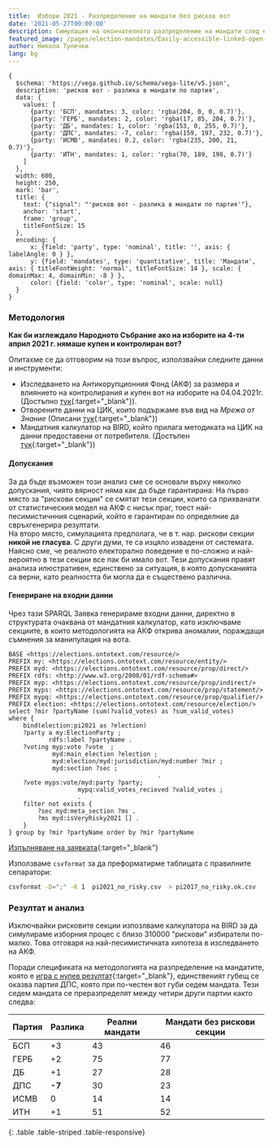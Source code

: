 ```yaml
---
title:  Избори 2021 - Рaзпределение на мандати без рисков вот
date: '2021-05-27T00:00:00'
description: Симулация на окончателното разпределение на мандати след елиминиране на секциите с предполагаем рисков вот.      
featured_image: /pages/election-mandates/Easily-accessible-linked-open-elections-data.png
author: Никола Тулечки
lang: bg
---
```


```vega-lite
{
  $schema: 'https://vega.github.io/schema/vega-lite/v5.json',
  description: 'рисков вот - разлика в мандати по партия',
  data: {
    values: [
      {party: 'БСП', mandates: 3, color: 'rgba(204, 0, 0, 0.7)'},
      {party: 'ГЕРБ', mandates: 2, color: 'rgba(17, 85, 204, 0.7)'},
      {party: 'ДБ', mandates: 1, color: 'rgba(153, 0, 255, 0.7)'},
      {party: 'ДПС', mandates: -7, color: 'rgba(159, 197, 232, 0.7)'},
      {party: 'ИСМВ', mandates: 0.2, color: 'rgba(235, 200, 21, 0.7)'},
      {party: 'ИТН', mandates: 1, color: 'rgba(70, 189, 198, 0.7)'}
    ]
  },
  width: 600,
  height: 250,
  mark: 'bar',
  title: {
    text: {"signal": "'рисков вот - разлика в мандати по партия'"},
    anchor: 'start',
    frame: 'group',
    titleFontSize: 15
  },
  encoding: {
      x: {field: 'party', type: 'nominal', title: '', axis: { labelAngle: 0 } },
      y: {field: 'mandates', type: 'quantitative', title: 'Мандати', axis: { titleFontWeight: 'normal', titleFontSize: 14 }, scale: { domainMax: 4, domainMin: -8 } },
      color: {field: 'color', type: 'nominal', scale: null}
  }
}
```

### Методология 

**Как би изглеждало Народното Събрание ако на изборите на 4-ти април 2021 г. нямаше купен и контролиран вот?** 

Опитахме се да отговорим на този въпрос, използвайки следните данни и инструменти:
* Изследването на Антикорупционния Фонд (АКФ) за размера и влиянието на контролирания и купен вот на изборите на 04.04.2021г. (Достъпно [тук](https://acf.bg/bg/kontroliraniyat-i-kupen-vot-v-b/){:target="_blank"}).
* Отворените данни на ЦИК, които подържаме във вид на *Мрежа от Знание* (Описани [тук](https://www.ontotext.com/blog/5-star-linked-open-elections-data/){:target="_blank"})
* Мандатния калкулатор на BIRD, който прилага методиката на ЦИК на данни предоставени от потребителя. (Достъпен [тук](https://bird.bg/izbori2021/index.html){:target="_blank"})

#### Допускания
За да бъде възможен този анализ сме се основали върху няколко допускания, чиято вярност няма как да бъде гарантирана:
На първо място за "рискови секции" се смятат тези секции, които са прихванати от статистическия модел на АКФ с нисък праг, тоест най-песимистичнния сценарий, който е гарантиран по определние да свръхгенерира резултати.  
На второ място, симулацията предполага, че в т. нар. рискови секции **никой не гласува**. С други думи, те са изцяло извадени от системата. Наясно сме, че реалното електорално поведение е по-сложно и най-вероятно в тези секции все пак би имало вот.
Тези допускания правят анализа илюстративен, единствено за ситуация, в която допусканията са верни, като реалността би могла да е съществено различна.  

#### Генериране на входни данни

 Чрез тази SPARQL Заявка генерираме входни данни, директно в структурата очаквана от мандатния калкулатор, като изключваме секциите, в които методологията на АКФ открива аномалии, пораждащи съмнения за манипулация на вота. 

```sparql
BASE <https://elections.ontotext.com/resource/>
PREFIX my: <https://elections.ontotext.com/resource/entity/>
PREFIX myd: <https://elections.ontotext.com/resource/prop/direct/>
PREFIX rdfs: <http://www.w3.org/2000/01/rdf-schema#>
PREFIX myp: <https://elections.ontotext.com/resource/prop/indirect/>
PREFIX myps: <https://elections.ontotext.com/resource/prop/statement/>
PREFIX mypq: <https://elections.ontotext.com/resource/prop/qualifier/>
PREFIX election: <https://elections.ontotext.com/resource/election/>
select ?mir ?partyName (sum(?valid_votes) as ?sum_valid_votes) 
where {
    bind(election:pi2021 as ?election) 
    ?party a my:ElectionParty ;
           rdfs:label ?partyName .
    ?voting myp:vote ?vote  ;
            myd:main_election ?election ;
            myd:election/myd:jurisdiction/myd:number ?mir ;
            myd:section ?sec ;
                                         .
    ?vote myps:vote/myd:party ?party;
                   mypq:valid_votes_recieved ?valid_votes ;
                   .
    filter not exists {
        ?sec myd:meta_section ?ms .
        ?ms myd:isVeryRisky2021 [] .
    }
} group by ?mir ?partyName order by ?mir ?partyName
``` 
[Изпълняване на заявката](https://elections.ontotext.com/sparql?name=&infer=true&sameAs=true&query=BASE%20%3Chttps%3A%2F%2Felections.ontotext.com%2Fresource%2F%3E%0APREFIX%20my%3A%20%3Chttps%3A%2F%2Felections.ontotext.com%2Fresource%2Fentity%2F%3E%0APREFIX%20myd%3A%20%3Chttps%3A%2F%2Felections.ontotext.com%2Fresource%2Fprop%2Fdirect%2F%3E%0APREFIX%20rdfs%3A%20%3Chttp%3A%2F%2Fwww.w3.org%2F2000%2F01%2Frdf-schema%23%3E%0APREFIX%20myp%3A%20%3Chttps%3A%2F%2Felections.ontotext.com%2Fresource%2Fprop%2Findirect%2F%3E%0APREFIX%20myps%3A%20%3Chttps%3A%2F%2Felections.ontotext.com%2Fresource%2Fprop%2Fstatement%2F%3E%0APREFIX%20mypq%3A%20%3Chttps%3A%2F%2Felections.ontotext.com%2Fresource%2Fprop%2Fqualifier%2F%3E%0APREFIX%20election%3A%20%3Chttps%3A%2F%2Felections.ontotext.com%2Fresource%2Felection%2F%3E%0Aselect%20%3Fmir%20%3FpartyName%20(sum(%3Fvalid_votes)%20as%20%3Fsum_valid_votes)%20%0Awhere%20%7B%0A%20%20%20%20bind(election%3Api2021%20as%20%3Felection)%20%0A%20%20%20%20%3Fparty%20a%20my%3AElectionParty%20%3B%0A%20%20%20%20%20%20%20%20%20%20%20rdfs%3Alabel%20%3FpartyName%20.%0A%20%20%20%20%3Fvoting%20myp%3Avote%20%3Fvote%20%20%3B%0A%20%20%20%20%20%20%20%20%20%20%20%20myd%3Amain_election%20%3Felection%20%3B%0A%20%20%20%20%20%20%20%20%20%20%20%20myd%3Aelection%2Fmyd%3Ajurisdiction%2Fmyd%3Anumber%20%3Fmir%20%3B%0A%20%20%20%20%20%20%20%20%20%20%20%20myd%3Asection%20%3Fsec%20%3B%0A%20%20%20%20%20%20%20%20%20%20%20%20%20%20%20%20%20%20%20%20%20%20%20%20%20%20%20%20%20%20%20%20%20%20%20%20%20%20%20%20%20.%0A%20%20%20%20%3Fvote%20myps%3Avote%2Fmyd%3Aparty%20%3Fparty%3B%0A%20%20%20%20%20%20%20%20%20%20%20%20%20%20%20%20%20%20%20mypq%3Avalid_votes_recieved%20%3Fvalid_votes%20%3B%0A%20%20%20%20%20%20%20%20%20%20%20%20%20%20%20%20%20%20%20.%0A%20%20%20%20filter%20not%20exists%20%7B%0A%20%20%20%20%20%20%20%20%3Fsec%20myd%3Ameta_section%20%3Fms%20.%0A%20%20%20%20%20%20%20%20%3Fms%20myd%3AisVeryRisky2021%20%5B%5D%20.%0A%20%20%20%20%7D%0A%7D%20group%20by%20%3Fmir%20%3FpartyName%20order%20by%20%3Fmir%20%3FpartyName&execute){:target="_blank"}

Използваме `csvformat` за да преформатирме таблицата с правилните сепаратори:
```bash
csvformat -D=";" -K 1  pi2021_no_risky.csv  > pi2017_no_risky.ok.csv
```

### Резултат и анализ

Изключвайки рисковите секции изпозлваме калкулатора на BIRD за да симулираме изборния процес с близо 310000 "рискови" избиратели по-малко. Това отговаря на най-песимистичната хипотеза в изследването на АКФ. 

Поради спецификата на методологията на разпределение на мандатите, която е [игра с нулев резултат](https://en.wikipedia.org/wiki/Zero-sum_game){:target="_blank"}, единственият губещ се оказва партия ДПС, която при по-честен вот губи седем мандата. Тези седем мандата се преразпределят между четири други партии както следва: 

|Партия  | Разлика	| Реални мандати | Мандати без рискови секции |
|--------|----------|----------------|----------------------------|
| БСП	 | +3	    |   43           |	          46              |
| ГЕРБ	 | +2       |   75	         |            77              |
| ДБ     | +1       | 	27           |            28              |
| ДПС	 | **-7**   |	30	         |            23              |
| ИСМВ   |	0       |	14           |            14              |
| ИТН    |	+1	    |   51	         |            52              |
{: .table .table-striped .table-responsive}
